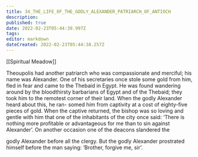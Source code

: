 ```yaml
---
title: 34_THE_LIFE_OF_THE_GODLY_ALEXANDER_PATRIARCH_OF_ANTIOCH
description: 
published: true
date: 2022-02-23T05:44:39.997Z
tags: 
editor: markdown
dateCreated: 2022-02-23T05:44:38.257Z
---
```


[[Spiritual Meadow]]
 
Theoupolis had another patriarch who was compassionate and merciful; his name was Alexander. One of his secretaries once stole some gold from him, fled in fear and came to the Thebaid in Egypt. He was found wandering around by the bloodthirsty barbarians of Egypt and of the Thebaid; they took him to the remotest corner of their land. When the godly Alexander heard about this, he ran- somed him from captivity at a cost of eighty-five pieces of gold. When the captive returned, the bishop was so loving and gentle with him that one of the inhabitants of the city once said: ‘There is nothing more profitable or advantageous for me than to sin against Alexander’. On another occasion one of the deacons slandered the  
 
godly Alexander before all the clergy. But the godly Alexander prostrated himself before the man saying: ‘Brother, forgive me, sir’. 
